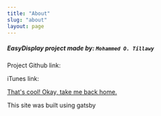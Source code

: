 ```yaml
---
title: "About"
slug: "about"
layout: page
---
```


##### EasyDisplay  project made by: `Mohammed O. Tillawy`

Project Github link:

iTunes link:

[That's cool! Okay, take me back home.](/)


This site was built using gatsby
